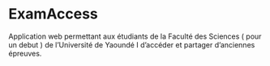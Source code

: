 # ExamAccess
Application web permettant aux étudiants de la Faculté des Sciences ( pour un debut ) de l’Université de Yaoundé I d’accéder et partager d’anciennes épreuves.
